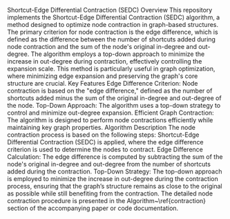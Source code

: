 Shortcut-Edge Differential Contraction (SEDC)
Overview
This repository implements the Shortcut-Edge Differential Contraction (SEDC) algorithm, a method designed to optimize node contraction in graph-based structures. The primary criterion for node contraction is the edge difference, which is defined as the difference between the number of shortcuts added during node contraction and the sum of the node's original in-degree and out-degree.
The algorithm employs a top-down approach to minimize the increase in out-degree during contraction, effectively controlling the expansion scale. This method is particularly useful in graph optimization, where minimizing edge expansion and preserving the graph's core structure are crucial.
Key Features
Edge Difference Criterion: Node contraction is based on the "edge difference," defined as the number of shortcuts added minus the sum of the original in-degree and out-degree of the node.
Top-Down Approach: The algorithm uses a top-down strategy to control and minimize out-degree expansion.
Efficient Graph Contraction: The algorithm is designed to perform node contractions efficiently while maintaining key graph properties.
Algorithm Description
The node contraction process is based on the following steps:
Shortcut-Edge Differential Contraction (SEDC) is applied, where the edge difference criterion is used to determine the nodes to contract.
Edge Difference Calculation: The edge difference is computed by subtracting the sum of the node's original in-degree and out-degree from the number of shortcuts added during the contraction.
Top-Down Strategy: The top-down approach is employed to minimize the increase in out-degree during the contraction process, ensuring that the graph’s structure remains as close to the original as possible while still benefiting from the contraction.
The detailed node contraction procedure is presented in the Algorithm~\ref{contraction} section of the accompanying paper or code documentation.

